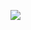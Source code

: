 ![](https://github-profile-summary-cards.vercel.app/api/cards/profile-details?username=dimatayper&theme=2077)
